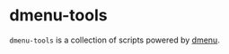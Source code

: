 dmenu-tools
===========

`dmenu-tools` is a collection of scripts powered by [dmenu][].

  [dmenu]: http://tools.suckless.org/dmenu/ "dmenu homepage"
